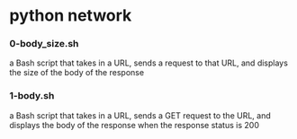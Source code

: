 # python network
### 0-body_size.sh
a Bash script that takes in a URL, sends a request to that URL, and displays the size of the body of the response
### 1-body.sh
 a Bash script that takes in a URL, sends a GET request to the URL, and displays the body of the response when the response status is 200
